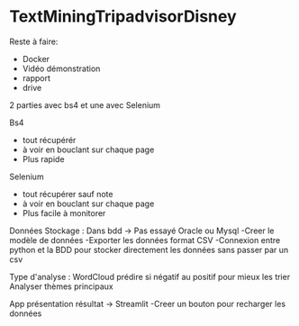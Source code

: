 # TextMiningTripadvisorDisney

Reste à faire:
- Docker
- Vidéo démonstration 
- rapport
- drive



2 parties avec bs4 et une avec Selenium

Bs4
- tout récupérér
- à voir en bouclant sur chaque page
- Plus rapide

Selenium
- tout récupérer sauf note
- à voir en bouclant sur chaque page
- Plus facile à monitorer

Données Stockage :
Dans bdd -> Pas essayé
Oracle ou Mysql
-Creer le modèle de données
-Exporter les données format CSV
-Connexion entre python et la BDD pour stocker directement les données sans passer par un csv

Type d'analyse :
WordCloud
prédire si négatif au positif pour mieux les trier
Analyser thèmes principaux


App présentation résultat -> Streamlit
-Creer  un bouton pour recharger les données

